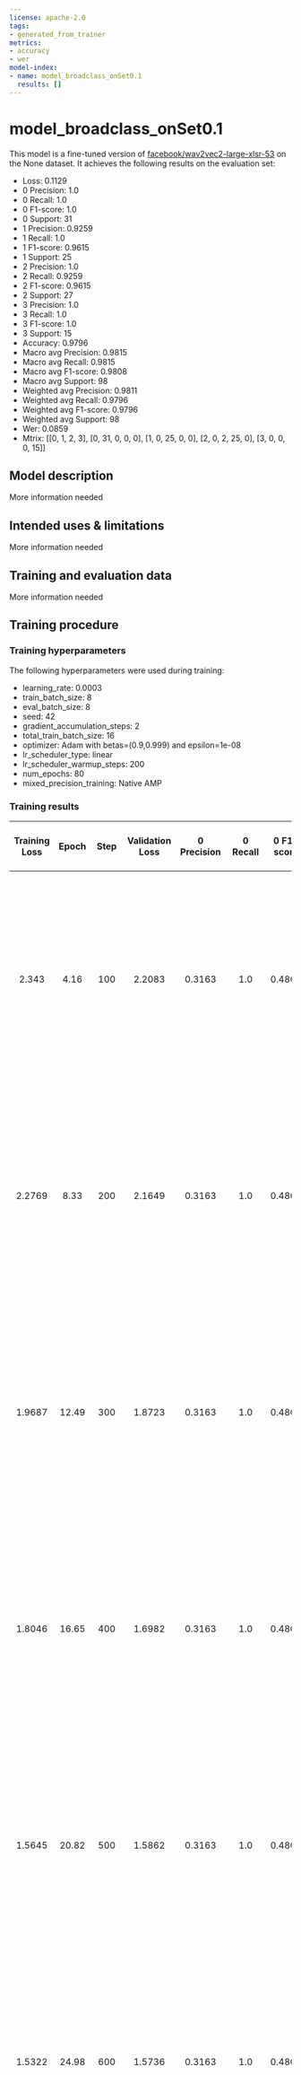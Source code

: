 ```yaml
---
license: apache-2.0
tags:
- generated_from_trainer
metrics:
- accuracy
- wer
model-index:
- name: model_broadclass_onSet0.1
  results: []
---
```


<!-- This model card has been generated automatically according to the information the Trainer had access to. You
should probably proofread and complete it, then remove this comment. -->

# model_broadclass_onSet0.1

This model is a fine-tuned version of [facebook/wav2vec2-large-xlsr-53](https://huggingface.co/facebook/wav2vec2-large-xlsr-53) on the None dataset.
It achieves the following results on the evaluation set:
- Loss: 0.1129
- 0 Precision: 1.0
- 0 Recall: 1.0
- 0 F1-score: 1.0
- 0 Support: 31
- 1 Precision: 0.9259
- 1 Recall: 1.0
- 1 F1-score: 0.9615
- 1 Support: 25
- 2 Precision: 1.0
- 2 Recall: 0.9259
- 2 F1-score: 0.9615
- 2 Support: 27
- 3 Precision: 1.0
- 3 Recall: 1.0
- 3 F1-score: 1.0
- 3 Support: 15
- Accuracy: 0.9796
- Macro avg Precision: 0.9815
- Macro avg Recall: 0.9815
- Macro avg F1-score: 0.9808
- Macro avg Support: 98
- Weighted avg Precision: 0.9811
- Weighted avg Recall: 0.9796
- Weighted avg F1-score: 0.9796
- Weighted avg Support: 98
- Wer: 0.0859
- Mtrix: [[0, 1, 2, 3], [0, 31, 0, 0, 0], [1, 0, 25, 0, 0], [2, 0, 2, 25, 0], [3, 0, 0, 0, 15]]

## Model description

More information needed

## Intended uses & limitations

More information needed

## Training and evaluation data

More information needed

## Training procedure

### Training hyperparameters

The following hyperparameters were used during training:
- learning_rate: 0.0003
- train_batch_size: 8
- eval_batch_size: 8
- seed: 42
- gradient_accumulation_steps: 2
- total_train_batch_size: 16
- optimizer: Adam with betas=(0.9,0.999) and epsilon=1e-08
- lr_scheduler_type: linear
- lr_scheduler_warmup_steps: 200
- num_epochs: 80
- mixed_precision_training: Native AMP

### Training results

| Training Loss | Epoch | Step | Validation Loss | 0 Precision | 0 Recall | 0 F1-score | 0 Support | 1 Precision | 1 Recall | 1 F1-score | 1 Support | 2 Precision | 2 Recall | 2 F1-score | 2 Support | 3 Precision | 3 Recall | 3 F1-score | 3 Support | Accuracy | Macro avg Precision | Macro avg Recall | Macro avg F1-score | Macro avg Support | Weighted avg Precision | Weighted avg Recall | Weighted avg F1-score | Weighted avg Support | Wer    | Mtrix                                                                                   |
|:-------------:|:-----:|:----:|:---------------:|:-----------:|:--------:|:----------:|:---------:|:-----------:|:--------:|:----------:|:---------:|:-----------:|:--------:|:----------:|:---------:|:-----------:|:--------:|:----------:|:---------:|:--------:|:-------------------:|:----------------:|:------------------:|:-----------------:|:----------------------:|:-------------------:|:---------------------:|:--------------------:|:------:|:---------------------------------------------------------------------------------------:|
| 2.343         | 4.16  | 100  | 2.2083          | 0.3163      | 1.0      | 0.4806     | 31        | 0.0         | 0.0      | 0.0        | 25        | 0.0         | 0.0      | 0.0        | 27        | 0.0         | 0.0      | 0.0        | 15        | 0.3163   | 0.0791              | 0.25             | 0.1202             | 98                | 0.1001                 | 0.3163              | 0.1520                | 98                   | 0.9847 | [[0, 1, 2, 3], [0, 31, 0, 0, 0], [1, 25, 0, 0, 0], [2, 27, 0, 0, 0], [3, 15, 0, 0, 0]]  |
| 2.2769        | 8.33  | 200  | 2.1649          | 0.3163      | 1.0      | 0.4806     | 31        | 0.0         | 0.0      | 0.0        | 25        | 0.0         | 0.0      | 0.0        | 27        | 0.0         | 0.0      | 0.0        | 15        | 0.3163   | 0.0791              | 0.25             | 0.1202             | 98                | 0.1001                 | 0.3163              | 0.1520                | 98                   | 0.9847 | [[0, 1, 2, 3], [0, 31, 0, 0, 0], [1, 25, 0, 0, 0], [2, 27, 0, 0, 0], [3, 15, 0, 0, 0]]  |
| 1.9687        | 12.49 | 300  | 1.8723          | 0.3163      | 1.0      | 0.4806     | 31        | 0.0         | 0.0      | 0.0        | 25        | 0.0         | 0.0      | 0.0        | 27        | 0.0         | 0.0      | 0.0        | 15        | 0.3163   | 0.0791              | 0.25             | 0.1202             | 98                | 0.1001                 | 0.3163              | 0.1520                | 98                   | 0.9847 | [[0, 1, 2, 3], [0, 31, 0, 0, 0], [1, 25, 0, 0, 0], [2, 27, 0, 0, 0], [3, 15, 0, 0, 0]]  |
| 1.8046        | 16.65 | 400  | 1.6982          | 0.3163      | 1.0      | 0.4806     | 31        | 0.0         | 0.0      | 0.0        | 25        | 0.0         | 0.0      | 0.0        | 27        | 0.0         | 0.0      | 0.0        | 15        | 0.3163   | 0.0791              | 0.25             | 0.1202             | 98                | 0.1001                 | 0.3163              | 0.1520                | 98                   | 0.9847 | [[0, 1, 2, 3], [0, 31, 0, 0, 0], [1, 25, 0, 0, 0], [2, 27, 0, 0, 0], [3, 15, 0, 0, 0]]  |
| 1.5645        | 20.82 | 500  | 1.5862          | 0.3163      | 1.0      | 0.4806     | 31        | 0.0         | 0.0      | 0.0        | 25        | 0.0         | 0.0      | 0.0        | 27        | 0.0         | 0.0      | 0.0        | 15        | 0.3163   | 0.0791              | 0.25             | 0.1202             | 98                | 0.1001                 | 0.3163              | 0.1520                | 98                   | 0.9847 | [[0, 1, 2, 3], [0, 31, 0, 0, 0], [1, 25, 0, 0, 0], [2, 27, 0, 0, 0], [3, 15, 0, 0, 0]]  |
| 1.5322        | 24.98 | 600  | 1.5736          | 0.3163      | 1.0      | 0.4806     | 31        | 0.0         | 0.0      | 0.0        | 25        | 0.0         | 0.0      | 0.0        | 27        | 0.0         | 0.0      | 0.0        | 15        | 0.3163   | 0.0791              | 0.25             | 0.1202             | 98                | 0.1001                 | 0.3163              | 0.1520                | 98                   | 0.9847 | [[0, 1, 2, 3], [0, 31, 0, 0, 0], [1, 25, 0, 0, 0], [2, 27, 0, 0, 0], [3, 15, 0, 0, 0]]  |
| 1.5468        | 29.16 | 700  | 1.4736          | 0.3163      | 1.0      | 0.4806     | 31        | 0.0         | 0.0      | 0.0        | 25        | 0.0         | 0.0      | 0.0        | 27        | 0.0         | 0.0      | 0.0        | 15        | 0.3163   | 0.0791              | 0.25             | 0.1202             | 98                | 0.1001                 | 0.3163              | 0.1520                | 98                   | 0.9847 | [[0, 1, 2, 3], [0, 31, 0, 0, 0], [1, 25, 0, 0, 0], [2, 27, 0, 0, 0], [3, 15, 0, 0, 0]]  |
| 1.0542        | 33.33 | 800  | 1.0068          | 0.3163      | 1.0      | 0.4806     | 31        | 0.0         | 0.0      | 0.0        | 25        | 0.0         | 0.0      | 0.0        | 27        | 0.0         | 0.0      | 0.0        | 15        | 0.3163   | 0.0791              | 0.25             | 0.1202             | 98                | 0.1001                 | 0.3163              | 0.1520                | 98                   | 0.9847 | [[0, 1, 2, 3], [0, 31, 0, 0, 0], [1, 25, 0, 0, 0], [2, 27, 0, 0, 0], [3, 15, 0, 0, 0]]  |
| 0.9664        | 37.49 | 900  | 0.9831          | 0.3483      | 1.0      | 0.5167     | 31        | 1.0         | 0.12     | 0.2143     | 25        | 1.0         | 0.0370   | 0.0714     | 27        | 0.8         | 0.2667   | 0.4        | 15        | 0.3980   | 0.7871              | 0.3559           | 0.3006             | 98                | 0.7632                 | 0.3980              | 0.2990                | 98                   | 0.9758 | [[0, 1, 2, 3], [0, 31, 0, 0, 0], [1, 21, 3, 0, 1], [2, 26, 0, 1, 0], [3, 11, 0, 0, 4]]  |
| 0.9405        | 41.65 | 1000 | 0.9402          | 0.3827      | 1.0      | 0.5536     | 31        | 1.0         | 0.04     | 0.0769     | 25        | 1.0         | 0.4815   | 0.65       | 27        | 1.0         | 0.2      | 0.3333     | 15        | 0.4898   | 0.8457              | 0.4304           | 0.4035             | 98                | 0.8047                 | 0.4898              | 0.4248                | 98                   | 0.9630 | [[0, 1, 2, 3], [0, 31, 0, 0, 0], [1, 24, 1, 0, 0], [2, 14, 0, 13, 0], [3, 12, 0, 0, 3]] |
| 0.9341        | 45.82 | 1100 | 0.9330          | 0.5082      | 1.0      | 0.6739     | 31        | 0.9231      | 0.48     | 0.6316     | 25        | 1.0         | 0.6296   | 0.7727     | 27        | 0.8571      | 0.4      | 0.5455     | 15        | 0.6735   | 0.8221              | 0.6274           | 0.6559             | 98                | 0.8029                 | 0.6735              | 0.6707                | 98                   | 0.9497 | [[0, 1, 2, 3], [0, 31, 0, 0, 0], [1, 12, 12, 0, 1], [2, 9, 1, 17, 0], [3, 9, 0, 0, 6]]  |
| 0.8769        | 49.98 | 1200 | 0.8662          | 0.6327      | 1.0      | 0.775      | 31        | 0.9565      | 0.88     | 0.9167     | 25        | 1.0         | 0.6296   | 0.7727     | 27        | 0.8889      | 0.5333   | 0.6667     | 15        | 0.7959   | 0.8695              | 0.7607           | 0.7828             | 98                | 0.8557                 | 0.7959              | 0.7939                | 98                   | 0.9442 | [[0, 1, 2, 3], [0, 31, 0, 0, 0], [1, 2, 22, 0, 1], [2, 9, 1, 17, 0], [3, 7, 0, 0, 8]]   |
| 0.8122        | 54.16 | 1300 | 0.7951          | 0.9062      | 0.9355   | 0.9206     | 31        | 0.8519      | 0.92     | 0.8846     | 25        | 1.0         | 0.8519   | 0.92       | 27        | 0.9375      | 1.0      | 0.9677     | 15        | 0.9184   | 0.9239              | 0.9268           | 0.9232             | 98                | 0.9230                 | 0.9184              | 0.9185                | 98                   | 0.9348 | [[0, 1, 2, 3], [0, 29, 2, 0, 0], [1, 1, 23, 0, 1], [2, 2, 2, 23, 0], [3, 0, 0, 0, 15]]  |
| 0.5747        | 58.33 | 1400 | 0.4843          | 1.0         | 1.0      | 1.0        | 31        | 0.96        | 0.96     | 0.96       | 25        | 1.0         | 0.9630   | 0.9811     | 27        | 0.9375      | 1.0      | 0.9677     | 15        | 0.9796   | 0.9744              | 0.9807           | 0.9772             | 98                | 0.9802                 | 0.9796              | 0.9797                | 98                   | 0.6732 | [[0, 1, 2, 3], [0, 31, 0, 0, 0], [1, 0, 24, 0, 1], [2, 0, 1, 26, 0], [3, 0, 0, 0, 15]]  |
| 0.2794        | 62.49 | 1500 | 0.2062          | 1.0         | 1.0      | 1.0        | 31        | 0.96        | 0.96     | 0.96       | 25        | 1.0         | 0.9630   | 0.9811     | 27        | 0.9375      | 1.0      | 0.9677     | 15        | 0.9796   | 0.9744              | 0.9807           | 0.9772             | 98                | 0.9802                 | 0.9796              | 0.9797                | 98                   | 0.2236 | [[0, 1, 2, 3], [0, 31, 0, 0, 0], [1, 0, 24, 0, 1], [2, 0, 1, 26, 0], [3, 0, 0, 0, 15]]  |
| 0.1654        | 66.65 | 1600 | 0.1573          | 1.0         | 0.9677   | 0.9836     | 31        | 0.9259      | 1.0      | 0.9615     | 25        | 1.0         | 0.9630   | 0.9811     | 27        | 1.0         | 1.0      | 1.0        | 15        | 0.9796   | 0.9815              | 0.9827           | 0.9816             | 98                | 0.9811                 | 0.9796              | 0.9798                | 98                   | 0.1303 | [[0, 1, 2, 3], [0, 30, 1, 0, 0], [1, 0, 25, 0, 0], [2, 0, 1, 26, 0], [3, 0, 0, 0, 15]]  |
| 0.1092        | 70.82 | 1700 | 0.1451          | 1.0         | 0.9677   | 0.9836     | 31        | 0.8889      | 0.96     | 0.9231     | 25        | 1.0         | 0.9259   | 0.9615     | 27        | 0.9375      | 1.0      | 0.9677     | 15        | 0.9592   | 0.9566              | 0.9634           | 0.9590             | 98                | 0.9621                 | 0.9592              | 0.9597                | 98                   | 0.1056 | [[0, 1, 2, 3], [0, 30, 1, 0, 0], [1, 0, 24, 0, 1], [2, 0, 2, 25, 0], [3, 0, 0, 0, 15]]  |
| 0.085         | 74.98 | 1800 | 0.1126          | 1.0         | 1.0      | 1.0        | 31        | 0.9259      | 1.0      | 0.9615     | 25        | 1.0         | 0.9259   | 0.9615     | 27        | 1.0         | 1.0      | 1.0        | 15        | 0.9796   | 0.9815              | 0.9815           | 0.9808             | 98                | 0.9811                 | 0.9796              | 0.9796                | 98                   | 0.0938 | [[0, 1, 2, 3], [0, 31, 0, 0, 0], [1, 0, 25, 0, 0], [2, 0, 2, 25, 0], [3, 0, 0, 0, 15]]  |
| 0.0824        | 79.16 | 1900 | 0.1118          | 1.0         | 1.0      | 1.0        | 31        | 0.9259      | 1.0      | 0.9615     | 25        | 1.0         | 0.9259   | 0.9615     | 27        | 1.0         | 1.0      | 1.0        | 15        | 0.9796   | 0.9815              | 0.9815           | 0.9808             | 98                | 0.9811                 | 0.9796              | 0.9796                | 98                   | 0.0859 | [[0, 1, 2, 3], [0, 31, 0, 0, 0], [1, 0, 25, 0, 0], [2, 0, 2, 25, 0], [3, 0, 0, 0, 15]]  |


### Framework versions

- Transformers 4.25.1
- Pytorch 1.13.0+cu116
- Datasets 2.8.0
- Tokenizers 0.13.2
